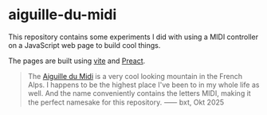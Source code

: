 # aiguille-du-midi

This repository contains some experiments I did with using a MIDI controller on a JavaScript web page to build cool things.

The pages are built using [vite](https://vite.dev) and [Preact](https://preactjs.com).

> The [Aiguille du Midi](https://de.wikipedia.org/wiki/Aiguille_du_Midi) is a very cool looking mountain in the French Alps. I happens to be the highest place I've been to in my whole life as well. And the name conveniently contains the letters MIDI, making it the perfect namesake for this repository. ⸺ bxt, Okt 2025